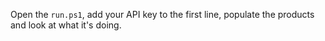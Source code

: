Open the `run.ps1`, add your API key to the first line, populate the products and look at what it's doing.